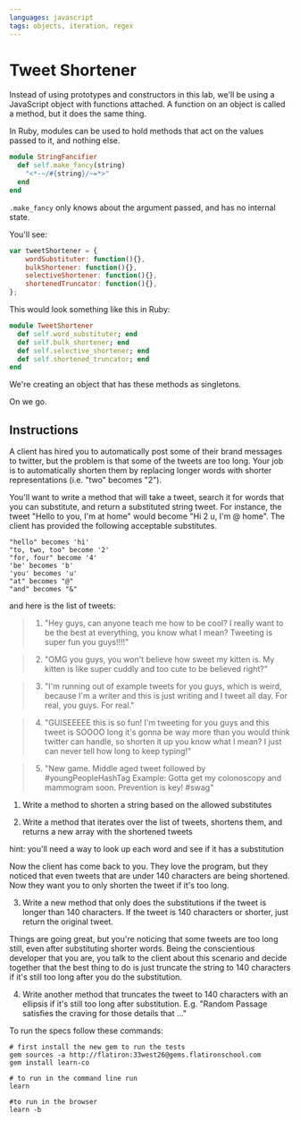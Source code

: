 ```yaml
---
languages: javascript
tags: objects, iteration, regex
---
```


# Tweet Shortener

Instead of using prototypes and constructors in this lab, we'll be using a JavaScript object with functions attached. A function on an object is called a method, but it does the same thing. 

In Ruby, modules can be used to hold methods that act on the values passed to it, and nothing else. 

```ruby
module StringFancifier
  def self.make_fancy(string)
    "<*-~/#{string}/~=*>"
  end
end
```

`.make_fancy` only knows about the argument passed, and has no internal state.

You'll see:

```javascript
var tweetShortener = {
    wordSubstituter: function(){},
    bulkShortener: function(){},
    selectiveShortener: function(){},
    shortenedTruncator: function(){},
};
```

This would look something like this in Ruby:

```ruby
module TweetShortener
  def self.word_substituter; end
  def self.bulk_shortener; end
  def self.selective_shortener; end
  def self.shortened_truncator; end
end
```

We're creating an object that has these methods as singletons.

On we go.

## Instructions

A client has hired you to automatically post some of their brand messages to twitter, but the problem is that some of the tweets are too long. Your job is to automatically shorten them by replacing longer words with shorter representations (i.e. "two" becomes "2").

You'll want to write a method that will take a tweet, search it for words that you can substitute, and return a substituted string tweet. For instance, the tweet "Hello to you, I'm at home" would become "Hi 2 u, I'm @ home". The client has provided the following acceptable substitutes.

```
"hello" becomes 'hi'
"to, two, too" become '2'
"for, four" become '4'
'be' becomes 'b'
'you' becomes 'u'
"at" becomes "@"
"and" becomes "&"
```

and here is the list of tweets:

  >1. "Hey guys, can anyone teach me how to be cool? I really want to be the best at everything, you know what I mean? Tweeting is super fun you guys!!!!"

  >2. "OMG you guys, you won't believe how sweet my kitten is. My kitten is like super cuddly and too cute to be believed right?"

  >3. "I'm running out of example tweets for you guys, which is weird, because I'm a writer and this is just writing and I tweet all day. For real, you guys. For real."

  >4. "GUISEEEEE this is so fun! I'm tweeting for you guys and this tweet is SOOOO long it's gonna be way more than you would think twitter can handle, so shorten it up you know what I mean? I just can never tell how long to keep typing!"

  >5. "New game. Middle aged tweet followed by #youngPeopleHashTag Example: Gotta get my colonoscopy and mammogram soon. Prevention is key! #swag"

1. Write a method to shorten a string based on the allowed substitutes

2. Write a method that iterates over the list of tweets, shortens them, and returns a new array with the shortened tweets

  hint: you'll need a way to look up each word and see if it has a substitution


  Now the client has come back to you. They love the program, but they noticed that even tweets that are under 140 characters are being shortened. Now they want you to only shorten the tweet if it's too long.

3. Write a new method that only does the substitutions if the tweet is longer than 140 characters. If the tweet is 140 characters or shorter, just return the original tweet.

  Things are going great, but you're noticing that some tweets are too long still, even after substituting shorter words. Being the conscientious developer that you are, you talk to the client about this scenario and decide together that the best thing to do is just truncate the string to 140 characters if it's still too long after you do the substitution.

4. Write another method that truncates the tweet to 140 characters with an ellipsis if it's still too long after substitution. E.g. "Random Passage satisfies the craving for those details that ..."


To run the specs follow these commands:

```shell
# first install the new gem to run the tests
gem sources -a http://flatiron:33west26@gems.flatironschool.com
gem install learn-co

# to run in the command line run
learn

#to run in the browser
learn -b
```
